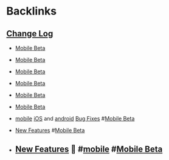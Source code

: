 
# Backlinks
## [Change Log](<Change Log.md>)
- [Mobile Beta](<Mobile Beta.md>)

- [Mobile Beta](<Mobile Beta.md>)

- [Mobile Beta](<Mobile Beta.md>)

- [Mobile Beta](<Mobile Beta.md>)

- [Mobile Beta](<Mobile Beta.md>)

- [Mobile Beta](<Mobile Beta.md>)

- [mobile](<mobile.md>) [iOS](<iOS.md>) and [android](<android.md>) [Bug Fixes](<Bug Fixes.md>) #[Mobile Beta](<Mobile Beta.md>)

- [New Features](<New Features.md>) #[Mobile Beta](<Mobile Beta.md>)

- ## [New Features](<New Features.md>) 🚀 #[mobile](<mobile.md>) #[Mobile Beta](<Mobile Beta.md>)

